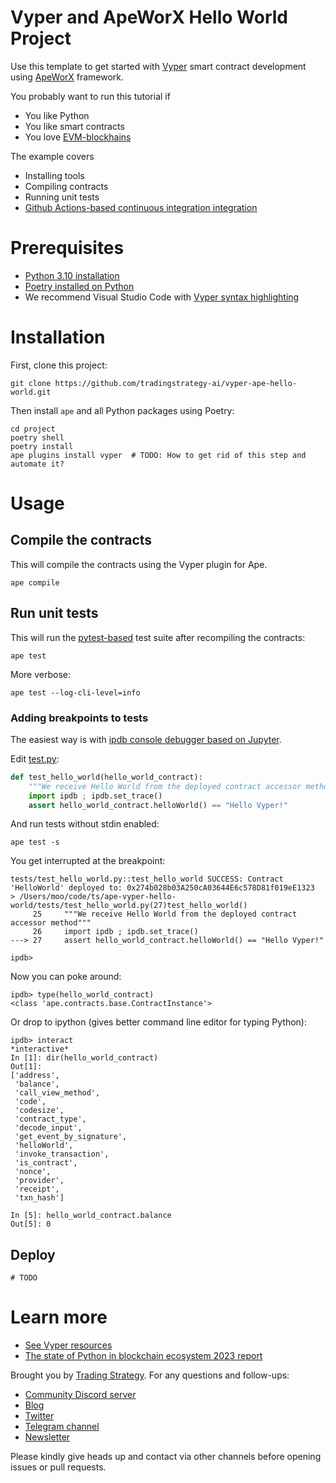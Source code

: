 # Vyper and ApeWorX Hello World Project

Use this template to get started with [Vyper](https://vyperlang.org/) smart contract development using [ApeWorX](https://www.apeworx.io/) framework.

You probably want to run this tutorial if 

- You like Python
- You like smart contracts
- You love [EVM-blockhains](https://tradingstrategy.ai/glossary/evm-compatible)

The example covers

- Installing tools
- Compiling contracts
- Running unit tests
- [Github Actions-based continuous integration integration](./.github/workflows/test.yml)

# Prerequisites

- [Python 3.10 installation](https://python.org)
- [Poetry installed on Python](https://python-poetry.org/docs/#installation)
- We recommend Visual Studio Code with [Vyper syntax highlighting](https://marketplace.visualstudio.com/items?itemName=tintinweb.vscode-vyper)

# Installation

First, clone this project:

```shell
git clone https://github.com/tradingstrategy-ai/vyper-ape-hello-world.git
```

Then install `ape` and all Python packages using Poetry:

```shell
cd project
poetry shell
poetry install
ape plugins install vyper  # TODO: How to get rid of this step and automate it?
```

# Usage

## Compile the contracts

This will compile the contracts using the Vyper plugin for Ape.

```shell
ape compile
```

## Run unit tests

This will run the [pytest-based](https://pytest.org) test suite after recompiling the contracts:

```shell
ape test
```

More verbose:

```shell
ape test --log-cli-level=info
```

### Adding breakpoints to tests

The easiest way is with [ipdb console debugger based on Jupyter](https://pypi.org/project/ipdb/).

Edit [test.py](./tests/test.py):

```python
def test_hello_world(hello_world_contract):
    """We receive Hello World from the deployed contract accessor method"""
    import ipdb ; ipdb.set_trace()
    assert hello_world_contract.helloWorld() == "Hello Vyper!"

```

And run tests without stdin enabled:

```shell
ape test -s
```

You get interrupted at the breakpoint:

```text
tests/test_hello_world.py::test_hello_world SUCCESS: Contract 'HelloWorld' deployed to: 0x274b028b03A250cA03644E6c578D81f019eE1323
> /Users/moo/code/ts/ape-vyper-hello-world/tests/test_hello_world.py(27)test_hello_world()
     25     """We receive Hello World from the deployed contract accessor method"""
     26     import ipdb ; ipdb.set_trace()
---> 27     assert hello_world_contract.helloWorld() == "Hello Vyper!"

ipdb> 
```

Now you can poke around:

```
ipdb> type(hello_world_contract)
<class 'ape.contracts.base.ContractInstance'>
```

Or drop to ipython (gives better command line editor for typing Python):

```
ipdb> interact
*interactive*
In [1]: dir(hello_world_contract)
Out[1]: 
['address',
 'balance',
 'call_view_method',
 'code',
 'codesize',
 'contract_type',
 'decode_input',
 'get_event_by_signature',
 'helloWorld',
 'invoke_transaction',
 'is_contract',
 'nonce',
 'provider',
 'receipt',
 'txn_hash']

In [5]: hello_world_contract.balance
Out[5]: 0
```


## Deploy

```
# TODO
```

# Learn more

- [See Vyper resources](https://docs.vyperlang.org/en/latest/resources.html)
- [The state of Python in blockchain ecosystem 2023 report](https://tradingstrategy.ai/blog/the-state-of-python-in-blockchain-in-2023)

Brought you by [Trading Strategy](https://tradingstrategy.ai).
For any questions and follow-ups:

- [Community Discord server](https://tradingstrategy.ai/community#discord)
- [Blog](https://tradingstrategy.ai/blog)
- [Twitter](https://twitter.com/TradingProtocol)
- [Telegram channel](https://t.me/trading_protocol)
- [Newsletter](https://tradingstrategy.ai/newsletter)

Please kindly give heads up and contact via other channels before opening issues or pull requests.


